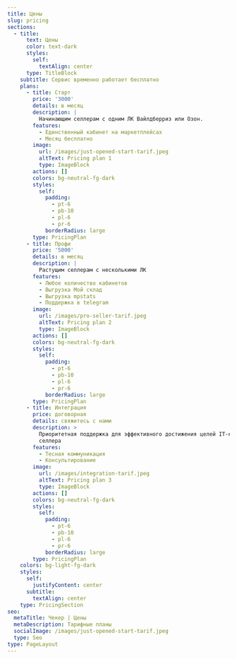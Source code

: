 ```yaml
---
title: Цены
slug: pricing
sections:
  - title:
      text: Цены
      color: text-dark
      styles:
        self:
          textAlign: center
      type: TitleBlock
    subtitle: Сервис временно работает бесплатно
    plans:
      - title: Старт
        price: '3000'
        details: в месяц
        description: |
          Начинающим селлерам с одним ЛК Вайлдберриз или Озон.
        features:
          - Единственный кабинет на маркетплейсах
          - Месяц бесплатно
        image:
          url: /images/just-opened-start-tarif.jpeg
          altText: Pricing plan 1
          type: ImageBlock
        actions: []
        colors: bg-neutral-fg-dark
        styles:
          self:
            padding:
              - pt-6
              - pb-10
              - pl-6
              - pr-6
            borderRadius: large
        type: PricingPlan
      - title: Профи
        price: '5000'
        details: в месяц
        description: |
          Растущим селлерам с несколькими ЛК
        features:
          - Любое количество кабинетов
          - Выгрузка Мой склад
          - Выгрузка mpstats
          - Поддержка в telegram
        image:
          url: /images/pro-seller-tarif.jpeg
          altText: Pricing plan 2
          type: ImageBlock
        actions: []
        colors: bg-neutral-fg-dark
        styles:
          self:
            padding:
              - pt-6
              - pb-10
              - pl-6
              - pr-6
            borderRadius: large
        type: PricingPlan
      - title: Интеграция
        price: договорная
        details: свяжитесь с нами
        description: >
          Приоритетная поддержка для эффективного достижения целей IT-команды
          селлера
        features:
          - Тесная коммуникация
          - Консультирование
        image:
          url: /images/integration-tarif.jpeg
          altText: Pricing plan 3
          type: ImageBlock
        actions: []
        colors: bg-neutral-fg-dark
        styles:
          self:
            padding:
              - pt-6
              - pb-10
              - pl-6
              - pr-6
            borderRadius: large
        type: PricingPlan
    colors: bg-light-fg-dark
    styles:
      self:
        justifyContent: center
      subtitle:
        textAlign: center
    type: PricingSection
seo:
  metaTitle: Чекер | Цены
  metaDescription: Тарифные планы
  socialImage: /images/just-opened-start-tarif.jpeg
  type: Seo
type: PageLayout
---
```

